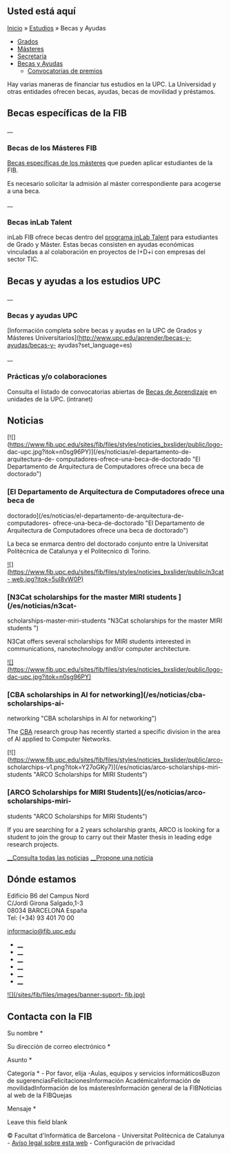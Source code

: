 ## Usted está aquí

[Inicio](/es) » [Estudios](/es/estudios) » Becas y Ayudas

  * [Grados](/es/estudios/grados)
  * [Másteres](/es/estudios/masteres)
  * [Secretaría](/es/estudios/secretaria)
  * [Becas y Ayudas](/es/estudios/becas-y-ayudas)
    * [Convocatorias de premios](/es/estudios/becas-y-ayudas/convocatorias-de-premios)

Hay varias maneras de financiar tus estudios en la UPC. La Universidad y otras
entidades ofrecen becas, ayudas, becas de movilidad y préstamos.

## Becas específicas de la FIB

__

### **Becas de los Másteres FIB**

[Becas específicas de los másteres](http://masters.fib.upc.edu/es/becas) que
pueden aplicar estudiantes de la FIB.

Es necesario solicitar la admisión al máster correspondiente para acogerse a
una beca.

__

### **Becas inLab Talent**

inLab FIB ofrece becas dentro del [programa inLab
Talent](http://inlab.fib.upc.edu/es/programa-talent) para estudiantes de Grado
y Máster. Estas becas consisten en ayudas económicas vinculadas a al
colaboración en proyectos de I+D+i con empresas del sector TIC.

## Becas y ayudas a los estudios UPC

__

### **Becas y ayudas UPC**

[Información completa sobre becas y ayudas en la UPC de Grados y Másteres
Universitarios](http://www.upc.edu/aprender/becas-y-ayudas/becas-y-
ayudas?set_language=es)

__

### **Prácticas y/o colaboraciones**

Consulta el listado de convocatorias abiertas de [Becas de
Aprendizaje](https://millot.upc.edu/CONV/indexBeques/beaList) en unidades de
la UPC. (intranet)



## Noticias

[![](https://www.fib.upc.edu/sites/fib/files/styles/noticies_bxslider/public/logo-
dac-upc.jpg?itok=n0sg96PY)](/es/noticias/el-departamento-de-arquitectura-de-
computadores-ofrece-una-beca-de-doctorado "El Departamento de Arquitectura de
Computadores ofrece una beca de doctorado")

### [El Departamento de Arquitectura de Computadores ofrece una beca de
doctorado](/es/noticias/el-departamento-de-arquitectura-de-computadores-
ofrece-una-beca-de-doctorado "El Departamento de Arquitectura de Computadores
ofrece una beca de doctorado")

La beca se enmarca dentro del doctorado conjunto entre la Universitat
Politècnica de Catalunya y el Politecnico di Torino.

[![](https://www.fib.upc.edu/sites/fib/files/styles/noticies_bxslider/public/n3cat-
web.jpg?itok=5uI8vW0P)](/es/noticias/n3cat-scholarships-master-miri-students
"N3Cat scholarships for the master MIRI students ")

### [N3Cat scholarships for the master MIRI students ](/es/noticias/n3cat-
scholarships-master-miri-students "N3Cat scholarships for the master MIRI
students ")

N3Cat offers several scholarships for MIRI students interested in
communications, nanotechnology and/or computer architecture.

[![](https://www.fib.upc.edu/sites/fib/files/styles/noticies_bxslider/public/logo-
dac-upc.jpg?itok=n0sg96PY)](/es/noticias/cba-scholarships-ai-networking "CBA
scholarships in AI for networking")

### [CBA scholarships in AI for networking](/es/noticias/cba-scholarships-ai-
networking "CBA scholarships in AI for networking")

The [CBA](http://cba.upc.edu/) research group has recently started a specific
division in the area of AI applied to Computer Networks.

[![](https://www.fib.upc.edu/sites/fib/files/styles/noticies_bxslider/public/arco-
scholarchips-v1.png?itok=Y27oGKy7)](/es/noticias/arco-scholarships-miri-
students "ARCO Scholarships for MIRI Students")

### [ARCO Scholarships for MIRI Students](/es/noticias/arco-scholarships-miri-
students "ARCO Scholarships for MIRI Students")

If you are searching for a 2 years scholarship grants, ARCO is looking for a
student to join the group to carry out their Master thesis in leading edge
research projects.

[ __Consulta todas las noticias](/es/noticias) [ __Propone una
notícia](/es/node/add/proposta-de-noticia)

## Dónde estamos

Edificio B6 del Campus Nord  
C/Jordi Girona Salgado,1-3  
08034 BARCELONA España  
Tel: (+34) 93 401 70 00

[informacio@fib.upc.edu](mailto:informacio@fib.upc.edu)

  * [__](/es/noticies/rss.rss)
  * [__](https://www.facebook.com/fib.upc)
  * [__](https://twitter.com/fib_upc)
  * [__](https://www.flickr.com/photos/fib-upc/albums)
  * [__](https://www.youtube.com/user/mediafib)
  * [__](https://www.instagram.com/fib.upc/)

[![](/sites/fib/files/images/banner-suport-
fib.jpg)](http://suport.fib.upc.edu)

## Contacta con la FIB

Su nombre *

Su dirección de correo electrónico *

Asunto *

Categoría * \- Por favor, elija -Aulas, equipos y servicios informáticosBuzon
de sugerenciasFelicitacionesInformación AcadémicaInformación de
movilidadInformación de los másteresInformación general de la FIBNoticias al
web de la FIBQuejas

Mensaje *

Leave this field blank

© Facultat d'Informàtica de Barcelona - Universitat Politècnica de Catalunya -
[Avíso legal sobre esta web](/es/aviso-legal-sobre-esta-web) \- Configuración
de privacidad

